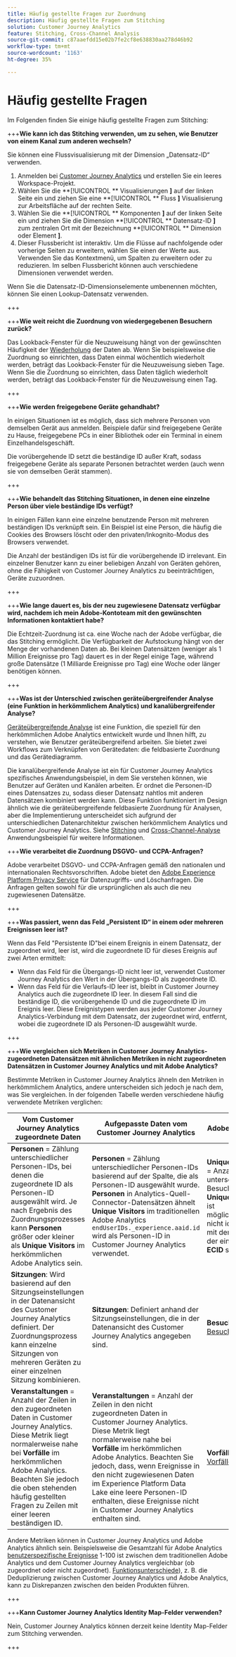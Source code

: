```yaml
---
title: Häufig gestellte Fragen zur Zuordnung
description: Häufig gestellte Fragen zum Stitching
solution: Customer Journey Analytics
feature: Stitching, Cross-Channel Analysis
source-git-commit: c87aaefdd15e02b7fe2cf8e638830aa278d46b92
workflow-type: tm+mt
source-wordcount: '1163'
ht-degree: 35%

---
```


# Häufig gestellte Fragen

Im Folgenden finden Sie einige häufig gestellte Fragen zum Stitching:

+++**Wie kann ich das Stitching verwenden, um zu sehen, wie Benutzer von einem Kanal zum anderen wechseln?**

Sie können eine Flussvisualisierung mit der Dimension „Datensatz-ID“ verwenden.

1. Anmelden bei [Customer Journey Analytics](https://analytics.adobe.com) und erstellen Sie ein leeres Workspace-Projekt.
2. Wählen Sie die **[!UICONTROL ** Visualisierungen **]** auf der linken Seite ein und ziehen Sie eine **[!UICONTROL ** Fluss **]** Visualisierung zur Arbeitsfläche auf der rechten Seite.
3. Wählen Sie die **[!UICONTROL ** Komponenten **]** auf der linken Seite ein und ziehen Sie die Dimension **[!UICONTROL ** Datensatz-ID **]** zum zentralen Ort mit der Bezeichnung **[!UICONTROL ** Dimension oder Element **]**.
4. Dieser Flussbericht ist interaktiv. Um die Flüsse auf nachfolgende oder vorherige Seiten zu erweitern, wählen Sie einen der Werte aus. Verwenden Sie das Kontextmenü, um Spalten zu erweitern oder zu reduzieren. Im selben Flussbericht können auch verschiedene Dimensionen verwendet werden.

Wenn Sie die Datensatz-ID-Dimensionselemente umbenennen möchten, können Sie einen Lookup-Datensatz verwenden.

+++

+++**Wie weit reicht die Zuordnung von wiedergegebenen Besuchern zurück?**

Das Lookback-Fenster für die Neuzuweisung hängt von der gewünschten Häufigkeit der [Wiederholung](explained.md) der Daten ab. Wenn Sie beispielsweise die Zuordnung so einrichten, dass Daten einmal wöchentlich wiederholt werden, beträgt das Lookback-Fenster für die Neuzuweisung sieben Tage. Wenn Sie die Zuordnung so einrichten, dass Daten täglich wiederholt werden, beträgt das Lookback-Fenster für die Neuzuweisung einen Tag.

+++

+++**Wie werden freigegebene Geräte gehandhabt?**

In einigen Situationen ist es möglich, dass sich mehrere Personen von demselben Gerät aus anmelden. Beispiele dafür sind freigegebene Geräte zu Hause, freigegebene PCs in einer Bibliothek oder ein Terminal in einem Einzelhandelsgeschäft.

Die vorübergehende ID setzt die beständige ID außer Kraft, sodass freigegebene Geräte als separate Personen betrachtet werden (auch wenn sie von demselben Gerät stammen).

+++

+++**Wie behandelt das Stitching Situationen, in denen eine einzelne Person über viele beständige IDs verfügt?**

In einigen Fällen kann eine einzelne benutzende Person mit mehreren beständigen IDs verknüpft sein. Ein Beispiel ist eine Person, die häufig die Cookies des Browsers löscht oder den privaten/Inkognito-Modus des Browsers verwendet.

Die Anzahl der beständigen IDs ist für die vorübergehende ID irrelevant. Ein einzelner Benutzer kann zu einer beliebigen Anzahl von Geräten gehören, ohne die Fähigkeit von Customer Journey Analytics zu beeinträchtigen, Geräte zuzuordnen.

+++

+++**Wie lange dauert es, bis der neu zugewiesene Datensatz verfügbar wird, nachdem ich mein Adobe-Kontoteam mit den gewünschten Informationen kontaktiert habe?**

Die Echtzeit-Zuordnung ist ca. eine Woche nach der Adobe verfügbar, die das Stitching ermöglicht. Die Verfügbarkeit der Aufstockung hängt von der Menge der vorhandenen Daten ab. Bei kleinen Datensätzen (weniger als 1 Million Ereignisse pro Tag) dauert es in der Regel einige Tage, während große Datensätze (1 Milliarde Ereignisse pro Tag) eine Woche oder länger benötigen können.

+++

+++**Was ist der Unterschied zwischen geräteübergreifender Analyse (eine Funktion in herkömmlichem Analytics) und kanalübergreifender Analyse?**

[Geräteübergreifende Analyse](https://experienceleague.adobe.com/docs/analytics/components/cda/overview.html?lang=de) ist eine Funktion, die speziell für den herkömmlichen Adobe Analytics entwickelt wurde und Ihnen hilft, zu verstehen, wie Benutzer geräteübergreifend arbeiten. Sie bietet zwei Workflows zum Verknüpfen von Gerätedaten: die feldbasierte Zuordnung und das Gerätediagramm.

Die kanalübergreifende Analyse ist ein für Customer Journey Analytics spezifisches Anwendungsbeispiel, in dem Sie verstehen können, wie Benutzer auf Geräten und Kanälen arbeiten. Er ordnet die Personen-ID eines Datensatzes zu, sodass dieser Datensatz nahtlos mit anderen Datensätzen kombiniert werden kann. Diese Funktion funktioniert im Design ähnlich wie die geräteübergreifende feldbasierte Zuordnung für Analysen, aber die Implementierung unterscheidet sich aufgrund der unterschiedlichen Datenarchitektur zwischen herkömmlichem Analytics und Customer Journey Analytics. Siehe [Stitching](overview.md) und [Cross-Channel-Analyse](../use-cases/cross-channel/cross-channel.md) Anwendungsbeispiel für weitere Informationen.

+++**Wie verarbeitet die Zuordnung DSGVO- und CCPA-Anfragen?**

Adobe verarbeitet DSGVO- und CCPA-Anfragen gemäß den nationalen und internationalen Rechtsvorschriften. Adobe bietet den [Adobe Experience Platform Privacy Service](https://experienceleague.adobe.com/docs/experience-platform/privacy/home.html?lang=de) für Datenzugriffs- und Löschanfragen. Die Anfragen gelten sowohl für die ursprünglichen als auch die neu zugewiesenen Datensätze.

+++

+++**Was passiert, wenn das Feld „Persistent ID“ in einem oder mehreren Ereignissen leer ist?**

Wenn das Feld &quot;Persistente ID&quot;bei einem Ereignis in einem Datensatz, der zugeordnet wird, leer ist, wird die zugeordnete ID für dieses Ereignis auf zwei Arten ermittelt:

* Wenn das Feld für die Übergangs-ID nicht leer ist, verwendet Customer Journey Analytics den Wert in der Übergangs-ID als zugeordnete ID.
* Wenn das Feld für die Verlaufs-ID leer ist, bleibt in Customer Journey Analytics auch die zugeordnete ID leer. In diesem Fall sind die beständige ID, die vorübergehende ID und die zugeordnete ID im Ereignis leer. Diese Ereignistypen werden aus jeder Customer Journey Analytics-Verbindung mit dem Datensatz, der zugeordnet wird, entfernt, wobei die zugeordnete ID als Personen-ID ausgewählt wurde.

+++

+++**Wie vergleichen sich Metriken in Customer Journey Analytics-zugeordneten Datensätzen mit ähnlichen Metriken in nicht zugeordneten Datensätzen in Customer Journey Analytics und mit Adobe Analytics?**

Bestimmte Metriken in Customer Journey Analytics ähneln den Metriken in herkömmlichem Analytics, andere unterscheiden sich jedoch je nach dem, was Sie vergleichen. In der folgenden Tabelle werden verschiedene häufig verwendete Metriken verglichen:

| **Vom Customer Journey Analytics zugeordnete Daten** | **Aufgepasste Daten vom Customer Journey Analytics** | **Adobe Analytics** | **Analytics Ultimate mit CDA** |
| ----- | ----- | ----- | ----- |
| **Personen** = Zählung unterschiedlicher Personen-IDs, bei denen die zugeordnete ID als Personen-ID ausgewählt wird. Je nach Ergebnis des Zuordnungsprozesses kann **Personen** größer oder kleiner als **Unique Visitors** im herkömmlichen Adobe Analytics sein. | **Personen** = Zählung unterschiedlicher Personen-IDs basierend auf der Spalte, die als Personen-ID ausgewählt wurde. **Personen** in Analytics-Quell-Connector-Datensätzen ähnelt **Unique Visitors** im traditionellen Adobe Analytics `endUserIDs._experience.aaid.id` wird als Personen-ID in Customer Journey Analytics verwendet. | **Unique Visitors** = Anzahl unterschiedlicher Besucher-IDs. **Unique Visitors** ist möglicherweise nicht identisch mit der Anzahl der eindeutigen **ECID** s. | Siehe [Personen](https://experienceleague.adobe.com/docs/analytics/components/metrics/people.html?lang=de). |
| **Sitzungen**: Wird basierend auf den Sitzungseinstellungen in der Datenansicht des Customer Journey Analytics definiert. Der Zuordnungsprozess kann einzelne Sitzungen von mehreren Geräten zu einer einzelnen Sitzung kombinieren. | **Sitzungen**: Definiert anhand der Sitzungseinstellungen, die in der Datenansicht des Customer Journey Analytics angegeben sind. | **Besuche**: Siehe [Besuche](https://experienceleague.adobe.com/docs/analytics/components/metrics/visits.html?lang=de). | **Besuche**: Wird basierend auf den Sitzungseinstellungen definiert, die in der [Virtual Report Suite von CDA](https://experienceleague.adobe.com/docs/analytics/components/cda/setup.html?lang=de) angegeben sind. |
| **Veranstaltungen** = Anzahl der Zeilen in den zugeordneten Daten in Customer Journey Analytics. Diese Metrik liegt normalerweise nahe bei **Vorfälle** im herkömmlichen Adobe Analytics. Beachten Sie jedoch die oben stehenden häufig gestellten Fragen zu Zeilen mit einer leeren beständigen ID. | **Veranstaltungen** = Anzahl der Zeilen in den nicht zugeordneten Daten in Customer Journey Analytics. Diese Metrik liegt normalerweise nahe bei **Vorfälle** im herkömmlichen Adobe Analytics. Beachten Sie jedoch, dass, wenn Ereignisse in den nicht zugewiesenen Daten im Experience Platform Data Lake eine leere Personen-ID enthalten, diese Ereignisse nicht in Customer Journey Analytics enthalten sind. | **Vorfälle**: Siehe [Vorfälle](https://experienceleague.adobe.com/docs/analytics/components/metrics/occurrences.html?lang=de). | **Vorfälle**: Siehe [Vorfälle](https://experienceleague.adobe.com/docs/analytics/components/metrics/occurrences.html?lang=de). |

Andere Metriken können in Customer Journey Analytics und Adobe Analytics ähnlich sein. Beispielsweise die Gesamtzahl für Adobe Analytics [benutzerspezifische Ereignisse](https://experienceleague.adobe.com/docs/analytics/components/metrics/custom-events.html?lang=de) 1-100 ist zwischen dem traditionellen Adobe Analytics und dem Customer Journey Analytics vergleichbar (ob zugeordnet oder nicht zugeordnet). [Funktionsunterschiede](/help/getting-started/aa-vs-cja/cja-aa.md)), z. B. die Deduplizierung zwischen Customer Journey Analytics und Adobe Analytics, kann zu Diskrepanzen zwischen den beiden Produkten führen.

+++

+++**Kann Customer Journey Analytics Identity Map-Felder verwenden?**

Nein, Customer Journey Analytics können derzeit keine Identity Map-Felder zum Stitching verwenden.

+++
